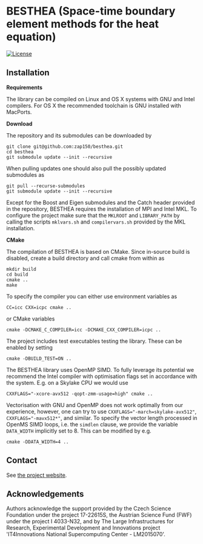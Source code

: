 BESTHEA (Space-time boundary element methods for the heat equation)
===================================================================

[![License](https://img.shields.io/badge/License-BSD%203--Clause-blue.svg)](https://opensource.org/licenses/BSD-3-Clause)

## Installation

**Requirements**

The library can be compiled on Linux and OS X systems with GNU and Intel compilers. For OS X the recommended toolchain is GNU installed with MacPorts.

**Download**

The repository and its submodules can be downloaded by
```
git clone git@github.com:zap150/besthea.git
cd besthea
git submodule update --init --recursive
```

When pulling updates one should also pull the possibly updated submodules as
```
git pull --recurse-submodules
git submodule update --init --recursive
```

Except for the Boost and Eigen submodules and the Catch header provided in the repository, BESTHEA requires the installation of MPI and Intel MKL. To configure the project make sure that the `MKLROOT` and `LIBRARY_PATH` by calling the scripts `mklvars.sh` and `compilervars.sh` provided by the MKL installation. 

**CMake**

The compilation of BESTHEA is based on CMake. Since in-source build is disabled, create a build directory and call cmake from within as
```
mkdir build
cd build
cmake ..
make
```
To specify the compiler you can either use environment variables as
```
CC=icc CXX=icpc cmake ..
``` 
or CMake variables
```
cmake -DCMAKE_C_COMPILER=icc -DCMAKE_CXX_COMPILER=icpc ..
```

The project includes test executables testing the library. These can be enabled by setting 
```
cmake -DBUILD_TEST=ON ..
```

The BESTHEA library uses OpenMP SIMD. To fully leverage its potential we recommend the Intel compiler with optimisation flags set in accordance with the system. E.g. on a Skylake CPU we would use 
```
CXXFLAGS="-xcore-avx512 -qopt-zmm-usage=high" cmake ..
```
Vectorisation with GNU and OpenMP does not work optimally from our experience, however, one can try to use `CXXFLAGS="-march=skylake-avx512"`, `CXXFLAGS="-mavx512*"`, and similar.
To specify the vector length processed in OpenMS SIMD loops, i.e. the `simdlen` clause, we provide the variable `DATA_WIDTH` implicitly set to 8. This can be modified by e.g.
```
cmake -DDATA_WIDTH=4 ..
```

## Contact

See [the project website](https://sites.google.com/view/besthea/).

## Acknowledgements

Authors acknowledge the support provided by the Czech Science Foundation under the project 17-22615S, the Austrian Science Fund (FWF) under the project I 4033-N32, and by The Large Infrastructures for Research, Experimental Development and Innovations project 'IT4Innovations National Supercomputing Center - LM2015070'.
